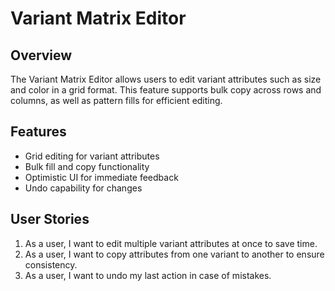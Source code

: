 # Variant Matrix Editor

## Overview

The Variant Matrix Editor allows users to edit variant attributes such as size and color in a grid format. This feature supports bulk copy across rows and columns, as well as pattern fills for efficient editing.

## Features
- Grid editing for variant attributes
- Bulk fill and copy functionality
- Optimistic UI for immediate feedback
- Undo capability for changes

## User Stories
1. As a user, I want to edit multiple variant attributes at once to save time.
2. As a user, I want to copy attributes from one variant to another to ensure consistency.
3. As a user, I want to undo my last action in case of mistakes.